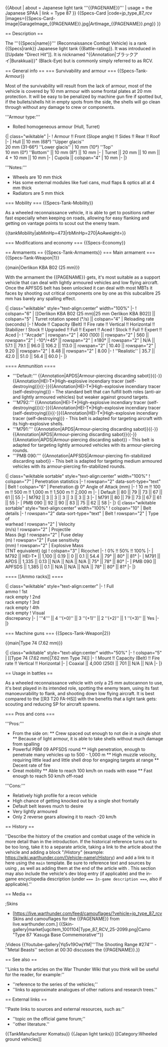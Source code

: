 {{About
| about = Japanese light tank '''{{PAGENAME}}'''
| usage = the Japanese SPAA
| link = Type 87
}}
{{Specs-Card
|code=jp_type_87_rcv
|images={{Specs-Card-Image|GarageImage_{{PAGENAME}}.jpg|ArtImage_{{PAGENAME}}.png}}
}}

== Description ==
<!-- ''In the description, the first part should be about the history of the creation and combat usage of the vehicle, as well as its key features. In the second part, tell the reader about the ground vehicle in the game. Insert a screenshot of the vehicle, so that if the novice player does not remember the vehicle by name, he will immediately understand what kind of vehicle the article is talking about.'' The text within these arrows are not to be deleted -->
The '''{{Specs|name}}''' (Reconnaissance Combat Vehicle) is a rank {{Specs|rank}} Japanese light tank {{Battle-rating}}. It was introduced in [[Update "Direct Hit"]]. It is nicknamed "{{Annotation|ブラックアイ|Burakkuai}}" (Black-Eye) but is commonly simply referred to as RCV.

== General info ==
=== Survivability and armour ===
{{Specs-Tank-Armour}}
<!-- ''Describe armour protection. Note the most well protected and key weak areas. Appreciate the layout of modules as well as the number and location of crew members. Is the level of armour protection sufficient, is the placement of modules helpful for survival in combat? If necessary use a visual template to indicate the most secure and weak zones of the armour.'' The text within these arrows are not to be deleted -->
Most of the survivability will result from the lack of armour, most of the vehicle is covered by 10 mm armour with some frontal plates at 20 mm protection. It will be easy to be penalized by machine gun fire if spotted but, if the bullets/shells hit in empty spots from the side, the shells will go clean through without any damage to crew or components.

'''Armour type:'''

* Rolled homogeneous armour (Hull, Turret)

{| class="wikitable"
|-
! Armour !! Front (Slope angle) !! Sides !! Rear !! Roof
|-
| Hull || 10 mm (68°) ''Upper glacis''<br>20 mm (31-66°) ''Lower glacis''
| 10 mm (10°) ''Top'' <br>10 mm (0°) ''Bottom'' || 10 mm (8°) || 10 mm
|-
| Turret || 20 mm || 10 mm || 4 + 10 mm || 10 mm
|-
| Cupola || colspan="4" | 10 mm
|-
|}

'''Notes:'''

* Wheels are 10 mm thick
* Has some external modules like fuel cans, mud flaps & optics all at 4 mm thick
* Radiators are 5 mm thick

=== Mobility ===
{{Specs-Tank-Mobility}}
<!-- ''Write about the mobility of the ground vehicle. Estimate the specific power and manoeuvrability, as well as the maximum speed forwards and backwards.'' The text within these arrows are not to be deleted -->
As a wheeled reconnaissance vehicle, it is able to get to positions rather fast especially when keeping on roads, allowing for easy flanking and getting on vantage points to scout out the enemy team.

{{tankMobility|abMinHp=473|rbMinHp=270|AoAweight=}}

=== Modifications and economy ===
{{Specs-Economy}}

== Armaments ==
{{Specs-Tank-Armaments}}
=== Main armament ===
{{Specs-Tank-Weapon|1}}
<!-- ''Give the reader information about the characteristics of the main gun. Assess its effectiveness in a battle based on the reloading speed, ballistics and the power of shells. Do not forget about the flexibility of the fire, that is how quickly the cannon can be aimed at the target, open fire on it and aim at another enemy. Add a link to the main article on the gun: <code><nowiki>{{main|Name of the weapon}}</nowiki></code>. Describe in general terms the ammunition available for the main gun. Give advice on how to use them and how to fill the ammunition storage.'' The text within these arrows are not to be deleted -->
{{main|Oerlikon KBA B02 (25 mm)}}

With the armament the {{PAGENAME}} gets, it's most suitable as a support vehicle that can deal with lightly armoured vehicles and low flying aircraft. Once the APFSDS belt has been unlocked it can deal with most MBTs it faces by shooting out critical components one by one as this subcalibre 25 mm has barely any spalling effect.

{| class="wikitable" style="text-align:center" width="100%"
|-
! colspan="6" | [[Oerlikon KBA B02 (25 mm)|25 mm Oerlikon KBA B02]] || colspan="5" | Turret rotation speed (°/s) || colspan="4" | Reloading rate (seconds)
|-
! Mode !! Capacity (Belt) !! Fire rate !! Vertical !! Horizontal !! Stabilizer
! Stock !! Upgraded !! Full !! Expert !! Aced
! Stock !! Full !! Expert !! Aced
|-
! ''Arcade''
| rowspan="2" | 400 (100) || rowspan="2" | 560 || rowspan="2" | -10°/+45° || rowspan="2" | ±180° || rowspan="2" | N/A || 57.1 || 79.1 || 96.0 || 106.2 || 113.0 || rowspan="2" | 10.40 || rowspan="2" | 9.20 || rowspan="2" | 8.48 || rowspan="2" | 8.00
|-
! ''Realistic''
| 35.7 || 42.0 || 51.0 || 56.4 || 60.0
|-
|}

==== Ammunition ====

* '''Default:''' {{Annotation|APDS|Armour-piercing discarding sabot}}{{-}}{{Annotation|HEI-T*|High-explosive incendiary tracer (self-destroying)}}{{-}}{{Annotation|HEI-T*|High-explosive incendiary tracer (self-destroying)}} - The standard belt that can fulfill both roles (anti-air and lightly armoured vehicles) but weaker against ground targets.
* '''M792:''' {{Annotation|HEI-T*|High-explosive incendiary tracer (self-destroying)}}{{-}}{{Annotation|HEI-T*|High-explosive incendiary tracer (self-destroying)}}{{-}}{{Annotation|HEI-T*|High-explosive incendiary tracer (self-destroying)}} - This belt is adapted for targeting aircraft with its high-explosive shells.
* '''M791:''' {{Annotation|APDS|Armour-piercing discarding sabot}}{{-}}{{Annotation|APDS|Armour-piercing discarding sabot}}{{-}}{{Annotation|APDS|Armour-piercing discarding sabot}} - This belt is adapted for targeting lightly armoured vehicles with its armour-piercing rounds.
* '''PMB 090:''' {{Annotation|APFSDS|Armour-piercing fin-stabilized discarding sabot}} - This belt is adapted for targeting medium armoured vehicles with its armour-piercing fin-stabilized rounds.

{| class="wikitable sortable" style="text-align:center" width="100%"
! colspan="7" | Penetration statistics
|-
! rowspan="2" data-sort-type="text" | Belt
! colspan="6" | Penetration @ 0° Angle of Attack (mm)
|-
! 10 m !! 100 m !! 500 m !! 1,000 m !! 1,500 m !! 2,000 m
|-
| Default || 80 || 79 || 73 || 67 || 61 || 55
|-
| M792 || 3 || 3 || 3 || 3 || 3 || 3
|-
| M791 || 80 || 79 || 73 || 67 || 61 || 55
|-
| PMB 090 || 92 || 90 || 83 || 75 || 62 || 58
|-
|}
{| class="wikitable sortable" style="text-align:center" width="100%"
! colspan="10" | Belt details
|-
! rowspan="2" data-sort-type="text" | Belt
! rowspan="2" | Type of<br>warhead
! rowspan="2" | Velocity<br>(m/s)
! rowspan="2" | Projectile<br>Mass (kg)
! rowspan="2" | Fuse delay<br>(m)
! rowspan="2" | Fuse sensitivity<br>(mm)
! rowspan="2" | Explosive Mass<br>(TNT equivalent) (g)
! colspan="3" | Ricochet
|-
! 0% !! 50% !! 100%
|-
| M792 || HEI-T* || 1,100 || 0.19 || 0 || 0.1 || 54.4 || 79° || 80° || 81°
|-
| M791 || APDS || 1,335 || 0.13 || N/A || N/A || N/A || 75° || 78° || 80°
|-
| PMB 090 || APFSDS || 1,385 || 0.1 || N/A || N/A || N/A || 78° || 80° || 81°
|-
|}

==== [[Ammo racks]] ====
<!-- [[File:Ammoracks_{{PAGENAME}}.png|right|thumb|x250px|[[Ammo racks]] of the {{PAGENAME}}]] -->
<!-- '''Last updated:''' -->
{| class="wikitable" style="text-align:center"
|-
! Full<br>ammo
! 1st<br>rack empty
! 2nd<br>rack empty
! 3rd<br>rack empty
! 4th<br>rack empty
! Visual<br>discrepancy
|-
| '''4''' || 4&nbsp;''(+0)'' || 3&nbsp;''(+1)'' || 2&nbsp;''(+2)'' || 1&nbsp;''(+3)'' || Yes
|-
|}

=== Machine guns ===
{{Specs-Tank-Weapon|2}}
<!-- ''Offensive and anti-aircraft machine guns not only allow you to fight some aircraft but also are effective against lightly armoured vehicles. Evaluate machine guns and give recommendations on its use.'' The text within these arrows are not to be deleted -->
{{main|Type 74 (7.62 mm)}}

{| class="wikitable" style="text-align:center" width="50%"
|-
! colspan="5" | [[Type 74 (7.62 mm)|7.62 mm Type 74]]
|-
! Mount !! Capacity (Belt) !! Fire rate !! Vertical !! Horizontal
|-
| Coaxial || 4,000 (250) || 701 || N/A || N/A
|-
|}

== Usage in battles ==
<!-- ''Describe the tactics of playing in the vehicle, the features of using vehicles in the team and advice on tactics. Refrain from creating a "guide" - do not impose a single point of view but instead give the reader food for thought. Describe the most dangerous enemies and give recommendations on fighting them. If necessary, note the specifics of the game in different modes (AB, RB, SB).'' The text within these arrows are not to be deleted -->
As a wheeled reconnaissance vehicle with only a 25 mm autocannon to use, it's best played in its intended role, spotting the enemy team, using its fast manoeuvrability to flank, and shooting down low flying aircraft. It is best compared to the [[R3 T20 FA-HS]] with the benefits that a light tank gets: scouting and reducing SP for aircraft spawns.

=== Pros and cons ===
<!-- ''Summarise and briefly evaluate the vehicle in terms of its characteristics and combat effectiveness. Mark its pros and cons in a bulleted list. Try not to use more than 6 points for each of the characteristics. Avoid using categorical definitions such as "bad", "good" and the like - use substitutions with softer forms such as "inadequate" and "effective".'' The text within these arrows are not to be deleted -->

'''Pros:'''

* From the side on:
** Crew spaced out enough to not die in a single shot
** Because of light armour, it is able to take shells without much damage from spalling
* Powerful PBM 09 APFSDS round
** High penetration, enough to penetrate many vehicles up to 500 - 1,000 m
** High muzzle velocity, requiring little lead and little shell drop for engaging targets at range
** Decent rate of fire
* Great mobility
** Able to reach 100 km/h on roads with ease
** Fast enough to reach 50 km/h off-road

'''Cons:'''

* Relatively high profile for a recon vehicle
* High chance of getting knocked out by a single shot frontally
* Default belt leaves much to desire
* Very lightly armoured
* Only 2 reverse gears allowing it to reach -20 km/h

== History ==
<!-- ''Describe the history of the creation and combat usage of the vehicle in more detail than in the introduction. If the historical reference turns out to be too long, take it to a separate article, taking a link to the article about the vehicle and adding a block "/History" (example: <nowiki>https://wiki.warthunder.com/(Vehicle-name)/History</nowiki>) and add a link to it here using the <code>main</code> template. Be sure to reference text and sources by using <code><nowiki><ref></ref></nowiki></code>, as well as adding them at the end of the article with <code><nowiki><references /></nowiki></code>. This section may also include the vehicle's dev blog entry (if applicable) and the in-game encyclopedia description (under <code><nowiki>=== In-game description ===</nowiki></code>, also if applicable).'' -->
''Describe the history of the creation and combat usage of the vehicle in more detail than in the introduction. If the historical reference turns out to be too long, take it to a separate article, taking a link to the article about the vehicle and adding a block "/History" (example: <nowiki>https://wiki.warthunder.com/(Vehicle-name)/History</nowiki>) and add a link to it here using the <code>main</code> template. Be sure to reference text and sources by using <code><nowiki><ref></ref></nowiki></code>, as well as adding them at the end of the article with <code><nowiki><references /></nowiki></code>. This section may also include the vehicle's dev blog entry (if applicable) and the in-game encyclopedia description (under <code><nowiki>=== In-game description ===</nowiki></code>, also if applicable).''

== Media ==
<!-- ''Excellent additions to the article would be video guides, screenshots from the game, and photos.'' -->

;Skins
* [https://live.warthunder.com/feed/camouflages/?vehicle=jp_type_87_rcv Skins and camouflages for the {{PAGENAME}} from live.warthunder.com.]
{{Skin-gallery|market|ugcitem_1001104|Type_87_RCV_25-2099.png|Camo "Type 87 'Kasuga Base Commemorative'"}}

;Videos
{{Youtube-gallery|Yq5v19OwjYM|'''The Shooting Range #274''' - ''Metal Beasts'' section at 00:30 discusses the {{PAGENAME}}.}}

== See also ==
<!-- ''Links to the articles on the War Thunder Wiki that you think will be useful for the reader, for example:''
* ''reference to the series of the vehicles;''
* ''links to approximate analogues of other nations and research trees.'' -->
''Links to the articles on the War Thunder Wiki that you think will be useful for the reader, for example:''

* ''reference to the series of the vehicles;''
* ''links to approximate analogues of other nations and research trees.''

== External links ==
<!-- ''Paste links to sources and external resources, such as:''
* ''topic on the official game forum;''
* ''other literature.'' -->
''Paste links to sources and external resources, such as:''

* ''topic on the official game forum;''
* ''other literature.''

{{TankManufacturer Komatsu}}
{{Japan light tanks}}
[[Category:Wheeled ground vehicles]]